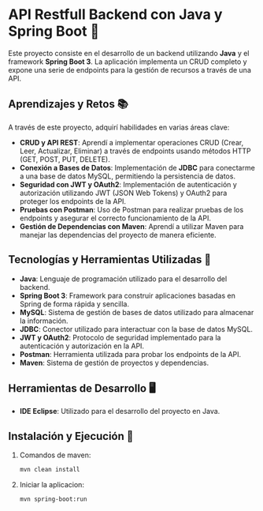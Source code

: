 # API Restfull Backend con Java y Spring Boot 🚀

Este proyecto consiste en el desarrollo de un backend utilizando **Java** y el framework **Spring Boot 3**. La aplicación implementa un CRUD completo y expone una serie de endpoints para la gestión de recursos a través de una API.

## Aprendizajes y Retos 📚

A través de este proyecto, adquirí habilidades en varias áreas clave:
- **CRUD y API REST**: Aprendí a implementar operaciones CRUD (Crear, Leer, Actualizar, Eliminar) a través de endpoints usando métodos HTTP (GET, POST, PUT, DELETE).
- **Conexión a Bases de Datos**: Implementación de **JDBC** para conectarme a una base de datos MySQL, permitiendo la persistencia de datos.
- **Seguridad con JWT y OAuth2**: Implementación de autenticación y autorización utilizando JWT (JSON Web Tokens) y OAuth2 para proteger los endpoints de la API.
- **Pruebas con Postman**: Uso de Postman para realizar pruebas de los endpoints y asegurar el correcto funcionamiento de la API.
- **Gestión de Dependencias con Maven**: Aprendí a utilizar Maven para manejar las dependencias del proyecto de manera eficiente.

## Tecnologías y Herramientas Utilizadas 🚀

- **Java**: Lenguaje de programación utilizado para el desarrollo del backend.
- **Spring Boot 3**: Framework para construir aplicaciones basadas en Spring de forma rápida y sencilla.
- **MySQL**: Sistema de gestión de bases de datos utilizado para almacenar la información.
- **JDBC**: Conector utilizado para interactuar con la base de datos MySQL.
- **JWT y OAuth2**: Protocolo de seguridad implementado para la autenticación y autorización en la API.
- **Postman**: Herramienta utilizada para probar los endpoints de la API.
- **Maven**: Sistema de gestión de proyectos y dependencias.

## Herramientas de Desarrollo 🖥️

- **IDE Eclipse**: Utilizado para el desarrollo del proyecto en Java.

## Instalación y Ejecución 🚀

1. Comandos de maven:
   ```bash
   mvn clean install
2. Iniciar la aplicacion:
   ```bash
   mvn spring-boot:run
